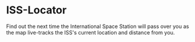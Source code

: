 # ISS-Locator
Find out the next time the International Space Station will pass over you as the map live-tracks the ISS's current location and distance from you.

